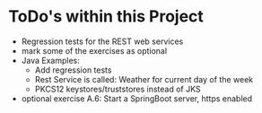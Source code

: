 # ToDo's within this Project

   * Regression tests for the REST web services
   * mark some of the exercises as optional
   * Java Examples:
       * Add regression tests
       * Rest Service is called: Weather for current day of the week
       * PKCS12 keystores/truststores instead of JKS
   * optional exercise A.6: Start a SpringBoot server, https enabled
